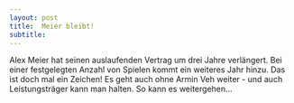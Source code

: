 ```yaml
---
layout: post
title:  Meier bleibt!
subtitle:  
---
```


Alex Meier hat seinen auslaufenden Vertrag um drei Jahre verlängert. Bei einer festgelegten Anzahl von Spielen kommt ein weiteres Jahr hinzu. Das ist doch mal ein Zeichen! Es geht auch ohne Armin Veh weiter - und auch Leistungsträger kann man halten. So kann es weitergehen...


